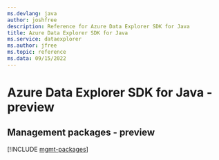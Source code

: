 ```yaml
---
ms.devlang: java
author: joshfree
description: Reference for Azure Data Explorer SDK for Java
title: Azure Data Explorer SDK for Java
ms.service: dataexplorer
ms.author: jfree
ms.topic: reference
ms.data: 09/15/2022
---
```

# Azure Data Explorer SDK for Java - preview

## Management packages - preview
[!INCLUDE [mgmt-packages](data-explorer-mgmt-index.md)]